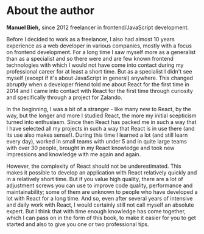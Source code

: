 # About the author

**Manuel Bieh,** since 2012 freelancer in frontend/JavaScript development.

Before I decided to work as a freelancer, I also had almost 10 years experience as a web developer in various companies, mostly with a focus on frontend development. For a long time I saw myself more as a generalist than as a specialist and so there were and are few known frontend technologies with which I would not have come into contact during my professional career for at least a short time. But as a specialist I didn't see myself \(except if it's about JavaScript in general\) anywhere. This changed abruptly when a developer friend told me about React for the first time in 2014 and I came into contact with React for the first time through curiosity and specifically through a project for Zalando.

In the beginning, I was a bit of a stranger - like many new to React, by the way, but the longer and more I studied React, the more my initial scepticism turned into enthusiasm. Since then React has packed me in such a way that I have selected all my projects in such a way that React is in use there \(and its use also makes sense!\). During this time I learned a lot \(and still learn every day\), worked in small teams with under 5 and in quite large teams with over 30 people, brought in my React knowledge and took new impressions and knowledge with me again and again.

However, the complexity of React should not be underestimated. This makes it possible to develop an application with React relatively quickly and in a relatively short time. But if you value high quality, there are a lot of adjustment screws you can use to improve code quality, performance and maintainability; some of them are unknown to people who have developed a lot with React for a long time. And so, even after several years of intensive and daily work with React, I would certainly still not call myself an absolute expert. But I think that with time enough knowledge has come together, which I can pass on in the form of this book, to make it easier for you to get started and also to give you one or two professional tips.
